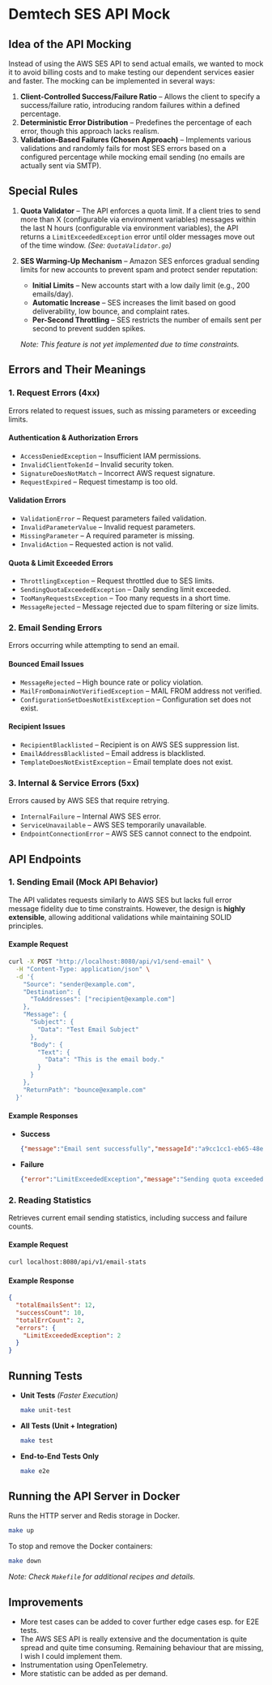 # Demtech SES API Mock

## Idea of the API Mocking

Instead of using the AWS SES API to send actual emails, we wanted to mock it to avoid billing costs and to make testing our dependent services easier and faster. The mocking can be implemented in several ways:

1. **Client-Controlled Success/Failure Ratio** – Allows the client to specify a success/failure ratio, introducing random failures within a defined percentage.
2. **Deterministic Error Distribution** – Predefines the percentage of each error, though this approach lacks realism.
3. **Validation-Based Failures (Chosen Approach)** – Implements various validations and randomly fails for most SES errors based on a configured percentage while mocking email sending (no emails are actually sent via SMTP).

## Special Rules

1. **Quota Validator** – The API enforces a quota limit. If a client tries to send more than X (configurable via environment variables) messages within the last N hours (configurable via environment variables), the API returns a `LimitExceededException` error until older messages move out of the time window. *(See: `QuotaValidator.go`)*
2. **SES Warming-Up Mechanism** – Amazon SES enforces gradual sending limits for new accounts to prevent spam and protect sender reputation:
   - **Initial Limits** – New accounts start with a low daily limit (e.g., 200 emails/day).
   - **Automatic Increase** – SES increases the limit based on good deliverability, low bounce, and complaint rates.
   - **Per-Second Throttling** – SES restricts the number of emails sent per second to prevent sudden spikes.
   
   *Note: This feature is not yet implemented due to time constraints.*

## Errors and Their Meanings

### 1. Request Errors (4xx)
Errors related to request issues, such as missing parameters or exceeding limits.

#### Authentication & Authorization Errors
- `AccessDeniedException` – Insufficient IAM permissions.
- `InvalidClientTokenId` – Invalid security token.
- `SignatureDoesNotMatch` – Incorrect AWS request signature.
- `RequestExpired` – Request timestamp is too old.

#### Validation Errors
- `ValidationError` – Request parameters failed validation.
- `InvalidParameterValue` – Invalid request parameters.
- `MissingParameter` – A required parameter is missing.
- `InvalidAction` – Requested action is not valid.

#### Quota & Limit Exceeded Errors
- `ThrottlingException` – Request throttled due to SES limits.
- `SendingQuotaExceededException` – Daily sending limit exceeded.
- `TooManyRequestsException` – Too many requests in a short time.
- `MessageRejected` – Message rejected due to spam filtering or size limits.

### 2. Email Sending Errors
Errors occurring while attempting to send an email.

#### Bounced Email Issues
- `MessageRejected` – High bounce rate or policy violation.
- `MailFromDomainNotVerifiedException` – MAIL FROM address not verified.
- `ConfigurationSetDoesNotExistException` – Configuration set does not exist.

#### Recipient Issues
- `RecipientBlacklisted` – Recipient is on AWS SES suppression list.
- `EmailAddressBlacklisted` – Email address is blacklisted.
- `TemplateDoesNotExistException` – Email template does not exist.

### 3. Internal & Service Errors (5xx)
Errors caused by AWS SES that require retrying.
- `InternalFailure` – Internal AWS SES error.
- `ServiceUnavailable` – AWS SES temporarily unavailable.
- `EndpointConnectionError` – AWS SES cannot connect to the endpoint.

## API Endpoints

### 1. Sending Email (Mock API Behavior)
The API validates requests similarly to AWS SES but lacks full error message fidelity due to time constraints. However, the design is **highly extensible**, allowing additional validations while maintaining SOLID principles.

#### Example Request
```sh
curl -X POST "http://localhost:8080/api/v1/send-email" \
  -H "Content-Type: application/json" \
  -d '{
    "Source": "sender@example.com",
    "Destination": {
      "ToAddresses": ["recipient@example.com"]
    },
    "Message": {
      "Subject": {
        "Data": "Test Email Subject"
      },
      "Body": {
        "Text": {
          "Data": "This is the email body."
        }
      }
    },
    "ReturnPath": "bounce@example.com"
  }'
```

#### Example Responses
- **Success**
  ```json
  {"message":"Email sent successfully","messageId":"a9cc1cc1-eb65-48ef-b092-ae0621c44498"}
  ```
- **Failure**
  ```json
  {"error":"LimitExceededException","message":"Sending quota exceeded"}
  ```

### 2. Reading Statistics
Retrieves current email sending statistics, including success and failure counts.

#### Example Request
```sh
curl localhost:8080/api/v1/email-stats
```

#### Example Response
```json
{
  "totalEmailsSent": 12,
  "successCount": 10,
  "totalErrCount": 2,
  "errors": {
    "LimitExceededException": 2
  }
}
```

## Running Tests

- **Unit Tests** *(Faster Execution)*
  ```sh
  make unit-test
  ```
- **All Tests (Unit + Integration)**
  ```sh
  make test
  ```
- **End-to-End Tests Only**
  ```sh
  make e2e
  ```

## Running the API Server in Docker
Runs the HTTP server and Redis storage in Docker.

```sh
make up
```

To stop and remove the Docker containers:
```sh
make down
```

*Note: Check `Makefile` for additional recipes and details.*

## Improvements

- More test cases can be added to cover further edge cases esp. for E2E tests.
- The AWS SES API is really extensive and the documentation is quite spread and quite time consuming. Remaining behaviour that are missing, I wish I could implement them.
- Instrumentation using OpenTelemetry.
- More statistic can be added as per demand.

